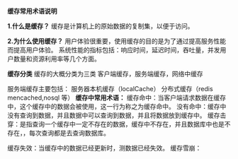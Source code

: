 **缓存常用术语说明**

**1.什么是缓存？**
缓存是计算机上的原始数据的复制集，以便于访问。

**2.为什么使用缓存？**
用户体验很重要，使用缓存的目的是为了通过提高服务性能而提高用户体验。
系统性能的指标包括：响应时间，延迟时间，吞吐量，并发用户数量和资源利用率等几个方面。

**缓存分类**
缓存的大概分类为三类
客户端缓存，服务端缓存，网络中缓存

服务端缓存主要包括：
服务器本机缓存（localCache）
分布式缓存（redis mencached,nosql 等）
**缓存中常用术语：**
缓存命中：当客户端请求数据在缓存中，这个缓存中的数据会被使用，这一行为称之为缓存命中。
没有命中：缓存中没有查询到数据，并且数据中可以查询到数据，并且将数据放到缓存中。
缓存击穿：是指查询一个缓存中一定不存在的数据，缓存中不存在，并且数据库中也是不存在，，每次查询都是去查询数据库。

缓存失效：当缓存中的数据已经更新时，测数据已经失效。
缓存雪崩：



